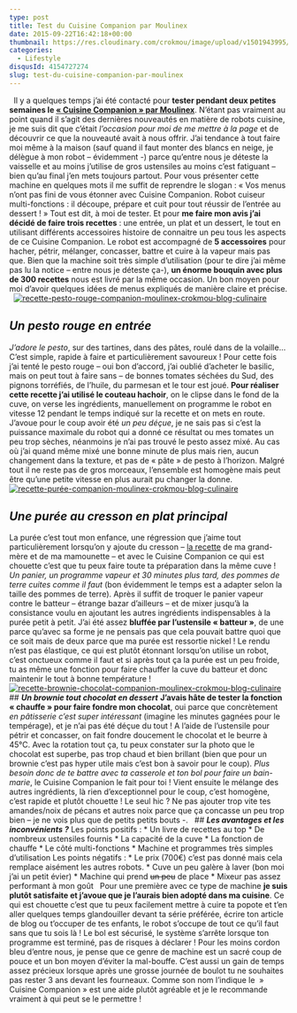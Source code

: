 ```yaml
---
type: post
title: Test du Cuisine Companion par Moulinex
date: 2015-09-22T16:42:18+00:00
thumbnail: https://res.cloudinary.com/crokmou/image/upload/v1501943995/test-companion-moulinex-crokmou-blog-culinaire1.jpg
categories: 
  - Lifestyle
disqusId: 4154727274
slug: test-du-cuisine-companion-par-moulinex
---
```


  Il y a quelques temps j’ai été contacté pour **tester pendant deux petites semaines le [« Cuisine Companion » par Moulinex](http://www.cuisinecompanion.moulinex.be/)**. N’étant pas vraiment au point quand il s’agit des dernières nouveautés en matière de robots cuisine, je me suis dit que c’était _l’occasion pour moi de me mettre à la page_ et de découvrir ce que la nouveauté avait à nous offrir. J’ai tendance à tout faire moi même à la maison (sauf quand il faut monter des blancs en neige, je délègue à mon robot – évidemment -) parce qu’entre nous je déteste la vaisselle et au moins j’utilise de gros ustensiles au moins c’est fatiguant – bien qu’au final j’en mets toujours partout. Pour vous présenter cette machine en quelques mots il me suffit de reprendre le slogan : « Vos menus n’ont pas fini de vous étonner avec Cuisine Companion. Robot cuiseur multi-fonctions : il découpe, prépare et cuit pour tout réussir de l’entrée au dessert ! » Tout est dit, à moi de tester. Et pour **me faire mon avis j’ai décidé de faire trois recettes** : une entrée, un plat et un dessert, le tout en utilisant différents accessoires histoire de connaitre un peu tous les aspects de ce Cuisine Companion. Le robot est accompagné de **5 accessoires** pour hacher, pétrir, mélanger, concasser, battre et cuire à la vapeur mais pas que. Bien que la machine soit très simple d’utilisation (pour te dire j’ai même pas lu la notice – entre nous je déteste ça-), **un énorme bouquin avec plus de 300 recettes** nous est livré par la même occasion. Un bon moyen pour moi d’avoir quelques idées de menus expliqués de manière claire et précise.   [![recette-pesto-rouge-companion-moulinex-crokmou-blog-culinaire](http://www.crokmou.com/wp-content/uploads/2015/09/recette-pesto-rouge-companion-moulinex-crokmou-blog-culinaire.jpg)](http://www.crokmou.com/wp-content/uploads/2015/09/recette-pesto-rouge-companion-moulinex-crokmou-blog-culinaire.jpg)  

## _**Un pesto rouge en entrée**_

_J’adore le pesto_, sur des tartines, dans des pâtes, roulé dans de la volaille… C’est simple, rapide à faire et particulièrement savoureux ! Pour cette fois j’ai tenté le pesto rouge – oui bon d’accord, j’ai oublié d’acheter le basilic, mais on peut tout à faire sans – de bonnes tomates séchées du Sud, des pignons torréfiés, de l’huile, du parmesan et le tour est joué. **Pour réaliser cette recette j’ai utilisé le couteau hachoir**, on le clipse dans le fond de la cuve, on verse les ingrédients, manuellement on programme le robot en vitesse 12 pendant le temps indiqué sur la recette et on mets en route. J’avoue pour le coup avoir été _un peu déçue_, je ne sais pas si c’est la puissance maximale du robot qui a donné ce résultat ou mes tomates un peu trop sèches, néanmoins je n’ai pas trouvé le pesto assez mixé. Au cas où j’ai quand même mixé une bonne minute de plus mais rien, aucun changement dans la texture, et pas de « pâte » de pesto à l’horizon. Malgré tout il ne reste pas de gros morceaux, l’ensemble est homogène mais peut être qu’une petite vitesse en plus aurait pu changer la donne.   [![recette-purée-companion-moulinex-crokmou-blog-culinaire](http://www.crokmou.com/wp-content/uploads/2015/09/recette-pur--e-companion-moulinex-crokmou-blog-culinaire.jpg)](http://www.crokmou.com/wp-content/uploads/2015/09/recette-pur--e-companion-moulinex-crokmou-blog-culinaire.jpg)  

## _**Une purée au cresson en plat principal**_ 

La purée c’est tout mon enfance, une régression que j’aime tout particulièrement lorsqu’on y ajoute du cresson – [la recette](http://www.crokmou.com/2011/11/la-puree-verte-au-cresson) de ma grand-mère et de ma mamounette – et avec le Cuisine Companion ce qui est chouette c’est que tu peux faire toute ta préparation dans la même cuve ! _Un panier, un programme vapeur et 30 minutes plus tard, des pommes de terre cuites comme il faut_ (bon évidemment le temps est a adapter selon la taille des pommes de terre). Après il suffit de troquer le panier vapeur contre le batteur – étrange bazar d’ailleurs – et de mixer jusqu’à la consistance voulu en ajoutant les autres ingrédients indispensables à la purée petit à petit. J’ai été assez **bluffée par l’ustensile « batteur »**, de une parce qu’avec sa forme je ne pensais pas que cela pouvait battre quoi que ce soit mais de deux parce que ma purée est ressortie nickel ! Le rendu n’est pas élastique, ce qui est plutôt étonnant lorsqu’on utilise un robot, c’est onctueux comme il faut et si après tout ça la purée est un peu froide, tu as même une fonction pour faire chauffer la cuve du batteur et donc maintenir le tout à bonne température !   [![recette-brownie-chocolat-companion-moulinex-crokmou-blog-culinaire](http://www.crokmou.com/wp-content/uploads/2015/09/recette-brownie-chocolat-companion-moulinex-crokmou-blog-culinaire.jpg)](http://www.crokmou.com/wp-content/uploads/2015/09/recette-brownie-chocolat-companion-moulinex-crokmou-blog-culinaire.jpg)   ## _**Un brownie tout chocolat en dessert**_ **J’avais hâte de tester la fonction « chauffe » pour faire fondre mon chocolat**, oui parce que concrètement _en pâtisserie c’est super intéressant_ (imagine les minutes gagnées pour le tempérage), et je n’ai pas été déçue du tout ! A l’aide de l’ustensile pour pétrir et concasser, on fait fondre doucement le chocolat et le beurre à 45°C. Avec la rotation tout ça, tu peux constater sur la photo que le chocolat est superbe, pas trop chaud et bien brillant (bien que pour un brownie c’est pas hyper utile mais c’est bon à savoir pour le coup). _Plus besoin donc de te battre avec ta casserole et ton bol pour faire un bain-marie_, le Cuisine Companion le fait pour toi ! Vient ensuite le mélange des autres ingrédients, là rien d’exceptionnel pour le coup, c’est homogène, c’est rapide et plutôt chouette ! Le seul hic ? Ne pas ajouter trop vite tes amandes/noix de pécans et autres noix parce que ça concasse un peu trop bien – je ne vois plus que de petits petits bouts -.   ## _**Les avantages et les inconvénients ?**_ Les points positifs : * Un livre de recettes au top * De nombreux ustensiles fournis * La capacité de la cuve * La fonction de chauffe * Le côté multi-fonctions * Machine et programmes très simples d’utilisation Les points négatifs : * Le prix (700€) c’est pas donné mais cela remplace aisément les autres robots. * Cuve un peu galère à laver (bon moi j’ai un petit évier) * Machine qui prend <del>un peu</del> de place * Mixeur pas assez performant à mon goût   Pour une première avec ce type de machine **je suis plutôt satisfaite et j’avoue que je l’aurais bien adopté dans ma cuisine**. Ce qui est chouette c’est que tu peux facilement mettre à cuire ta popote et t’en aller quelques temps glandouiller devant ta série préférée, écrire ton article de blog ou t’occuper de tes enfants, le robot s’occupe de tout ce qu’il faut sans que tu sois là ! Le bol est sécurisé, le système s’arrête lorsque ton programme est terminé, pas de risques à déclarer ! Pour les moins cordon bleu d’entre nous, je pense que ce genre de machine est un sacré coup de pouce et un bon moyen d’éviter la mal-bouffe. C’est aussi un gain de temps assez précieux lorsque après une grosse journée de boulot tu ne souhaites pas rester 3 ans devant les fourneaux. Comme son nom l’indique le  » Cuisine Companion » est une aide plutôt agréable et je le recommande vraiment à qui peut se le permettre !